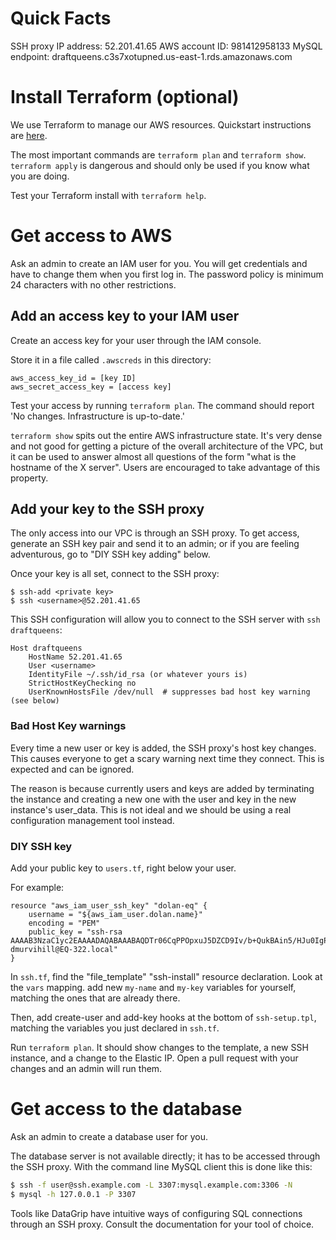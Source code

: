 # Quick Facts
SSH proxy IP address: 52.201.41.65
AWS account ID: 981412958133
MySQL endpoint: draftqueens.c3s7xotupned.us-east-1.rds.amazonaws.com

# Install Terraform (optional)
We use Terraform to manage our AWS resources.
Quickstart instructions are [here](https://www.terraform.io/intro/getting-started/install.html).

The most important commands are `terraform plan` and `terraform show`.
`terraform apply` is dangerous and should only be used if you know what you are
doing.

Test your Terraform install with `terraform help`.

# Get access to AWS
Ask an admin to create an IAM user for you. You will get credentials and have
to change them when you first log in. The password policy is minimum 24
characters with no other restrictions.

## Add an access key to your IAM user
Create an access key for your user through the IAM console.

Store it in a file called `.awscreds` in this directory:
```
aws_access_key_id = [key ID]
aws_secret_access_key = [access key]
```

Test your access by running `terraform plan`. The command should report 'No
changes. Infrastructure is up-to-date.'

`terraform show` spits out the entire AWS infrastructure state. It's very dense
and not good for getting a picture of the overall architecture of the VPC, but
it can be used to answer almost all questions of the form "what is the hostname
of the X server". Users are encouraged to take advantage of this property.

## Add your key to the SSH proxy
The only access into our VPC is through an SSH proxy. To get access, generate
an SSH key pair and send it to an admin; or if you are feeling adventurous, go
to "DIY SSH key adding" below.

Once your key is all set, connect to the SSH proxy:
```
$ ssh-add <private key>
$ ssh <username>@52.201.41.65
```

This SSH configuration will allow you to connect to the SSH server with
`ssh draftqueens`:

```
Host draftqueens
    HostName 52.201.41.65
    User <username>
    IdentityFile ~/.ssh/id_rsa (or whatever yours is)
    StrictHostKeyChecking no
    UserKnownHostsFile /dev/null  # suppresses bad host key warning (see below)
```

### Bad Host Key warnings
Every time a new user or key is added, the SSH proxy's host key changes. This
causes everyone to get a scary warning next time they connect. This is
expected and can be ignored.

The reason is because currently users and keys are added by terminating the
instance and creating a new one with the user and key in the new instance's
user_data. This is not ideal and we should be using a real configuration
management tool instead.

### DIY SSH key
Add your public key to `users.tf`, right below your user.

For example:
```
resource "aws_iam_user_ssh_key" "dolan-eq" {
    username = "${aws_iam_user.dolan.name}"
    encoding = "PEM"
    public_key = "ssh-rsa AAAAB3NzaC1yc2EAAAADAQABAAABAQDTr06CqPPOpxuJ5DZCD9Iv/b+QukBAin5/HJu0IgPUgp3HVpoxvAzEyrvntV18GUTpIPWfbaBIAw+nCLHxHlTXWo2Ngs3mIfFLmDi452MgVg4vtYCvg70tDi2nEf9UgtHaA9fQPsdTUOT4CxyoKdJR531WEOVNwVaXk8mQxSn/gj9SiHjvgcf7yW5dfGrGbP01NO17qXp1gx/iz65LlZnmEnB8utsnpJ7pKQGZi+XpUoVAKso2nSRc/67pjVQhB7IPJ26VMqvIZsPuLLAm+nsVA4c6Ikq+afL0MuQhxQoS0VBNSR47pneWP/5EClGR4IWjC8/1Mbw4HuGER4zXyq2J dmurvihill@EQ-322.local"
}
```

In `ssh.tf`, find the "file_template" "ssh-install" resource declaration. Look
at the `vars` mapping. add new `my-name` and `my-key` variables for yourself,
matching the ones that are already there.

Then, add create-user and add-key hooks at the bottom of `ssh-setup.tpl`,
matching the variables you just declared in `ssh.tf`.

Run `terraform plan`. It should show changes to the template, a new SSH
instance, and a change to the Elastic IP. Open a pull request with your changes
and an admin will run them.

# Get access to the database

Ask an admin to create a database user for you.

The database server is not available directly; it has to be accessed through
the SSH proxy.
With the command line MySQL client this is done like this:

```bash
$ ssh -f user@ssh.example.com -L 3307:mysql.example.com:3306 -N
$ mysql -h 127.0.0.1 -P 3307
```

Tools like DataGrip have intuitive ways of configuring SQL connections through
an SSH proxy. Consult the documentation for your tool of choice.

